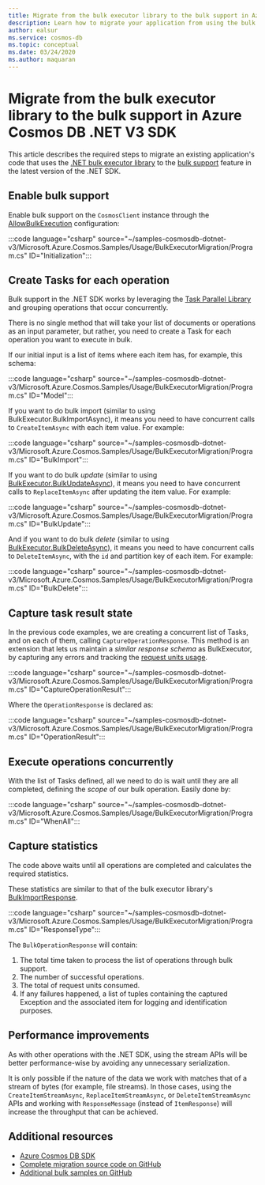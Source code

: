 ```yaml
---
title: Migrate from the bulk executor library to the bulk support in Azure Cosmos DB .NET V3 SDK
description: Learn how to migrate your application from using the bulk executor library to the bulk support in Azure Cosmos DB SDK V3
author: ealsur
ms.service: cosmos-db
ms.topic: conceptual
ms.date: 03/24/2020
ms.author: maquaran
---
```


# Migrate from the bulk executor library to the bulk support in Azure Cosmos DB .NET V3 SDK

This article describes the required steps to migrate an existing application's code that uses the [.NET bulk executor library](bulk-executor-dot-net.md) to the [bulk support](tutorial-sql-api-dotnet-bulk-import.md) feature in the latest version of the .NET SDK.

## Enable bulk support

Enable bulk support on the `CosmosClient` instance through the [AllowBulkExecution](https://docs.microsoft.com/dotnet/api/microsoft.azure.cosmos.cosmosclientoptions.allowbulkexecution) configuration:

   :::code language="csharp" source="~/samples-cosmosdb-dotnet-v3/Microsoft.Azure.Cosmos.Samples/Usage/BulkExecutorMigration/Program.cs" ID="Initialization":::

## Create Tasks for each operation

Bulk support in the .NET SDK works by leveraging the [Task Parallel Library](https://docs.microsoft.com/dotnet/standard/parallel-programming/task-parallel-library-tpl) and grouping operations that occur concurrently. 

There is no single method that will take your list of documents or operations as an input parameter, but rather, you need to create a Task for each operation you want to execute in bulk.

If our initial input is a list of items where each item has, for example, this schema:

   :::code language="csharp" source="~/samples-cosmosdb-dotnet-v3/Microsoft.Azure.Cosmos.Samples/Usage/BulkExecutorMigration/Program.cs" ID="Model":::

If you want to do bulk import (similar to using BulkExecutor.BulkImportAsync), it means you need to have concurrent calls to `CreateItemAsync` with each item value. For example:

   :::code language="csharp" source="~/samples-cosmosdb-dotnet-v3/Microsoft.Azure.Cosmos.Samples/Usage/BulkExecutorMigration/Program.cs" ID="BulkImport":::

If you want to do bulk *update* (similar to using [BulkExecutor.BulkUpdateAsync](https://docs.microsoft.com/dotnet/api/microsoft.azure.cosmosdb.bulkexecutor.bulkexecutor.bulkupdateasync)), it means you need to have concurrent calls to `ReplaceItemAsync` after updating the item value. For example:

   :::code language="csharp" source="~/samples-cosmosdb-dotnet-v3/Microsoft.Azure.Cosmos.Samples/Usage/BulkExecutorMigration/Program.cs" ID="BulkUpdate":::

And if you want to do bulk *delete* (similar to using [BulkExecutor.BulkDeleteAsync](https://docs.microsoft.com/dotnet/api/microsoft.azure.cosmosdb.bulkexecutor.bulkexecutor.bulkdeleteasync)), it means you need to have concurrent calls to `DeleteItemAsync`, with the `id` and partition key of each item. For example:

   :::code language="csharp" source="~/samples-cosmosdb-dotnet-v3/Microsoft.Azure.Cosmos.Samples/Usage/BulkExecutorMigration/Program.cs" ID="BulkDelete":::

## Capture task result state

In the previous code examples, we are creating a concurrent list of Tasks, and on each of them, calling `CaptureOperationResponse`. This method is an extension that lets us maintain a *similar response schema* as BulkExecutor, by capturing any errors and tracking the [request units usage](request-units.md).

   :::code language="csharp" source="~/samples-cosmosdb-dotnet-v3/Microsoft.Azure.Cosmos.Samples/Usage/BulkExecutorMigration/Program.cs" ID="CaptureOperationResult":::

Where the `OperationResponse` is declared as:

   :::code language="csharp" source="~/samples-cosmosdb-dotnet-v3/Microsoft.Azure.Cosmos.Samples/Usage/BulkExecutorMigration/Program.cs" ID="OperationResult":::

## Execute operations concurrently

With the list of Tasks defined, all we need to do is wait until they are all completed, defining the *scope* of our bulk operation. Easily done by:

   :::code language="csharp" source="~/samples-cosmosdb-dotnet-v3/Microsoft.Azure.Cosmos.Samples/Usage/BulkExecutorMigration/Program.cs" ID="WhenAll":::

## Capture statistics

The code above waits until all operations are completed and calculates the required statistics.

These statistics are similar to that of the bulk executor library's [BulkImportResponse](https://docs.microsoft.com/dotnet/api/microsoft.azure.cosmosdb.bulkexecutor.bulkimport.bulkimportresponse).

   :::code language="csharp" source="~/samples-cosmosdb-dotnet-v3/Microsoft.Azure.Cosmos.Samples/Usage/BulkExecutorMigration/Program.cs" ID="ResponseType":::

The `BulkOperationResponse` will contain:

1. The total time taken to process the list of operations through bulk support.
1. The number of successful operations.
1. The total of request units consumed.
1. If any failures happened, a list of tuples containing the captured Exception and the associated item for logging and identification purposes.

## Performance improvements

As with other operations with the .NET SDK, using the stream APIs will be better performance-wise by avoiding any unnecessary serialization. 

It is only possible if the nature of the data we work with matches that of a stream of bytes (for example, file streams). In those cases, using the `CreateItemStreamAsync`, `ReplaceItemStreamAsync`, or `DeleteItemStreamAsync` APIs and working with `ResponseMessage` (instead of `ItemResponse`) will increase the throughput that can be achieved.

## Additional resources

* [Azure Cosmos DB SDK](sql-api-sdk-dotnet.md)
* [Complete migration source code on GitHub](https://github.com/Azure/azure-cosmos-dotnet-v3/tree/master/Microsoft.Azure.Cosmos.Samples/Usage/BulkExecutorMigration)
* [Additional bulk samples on GitHub](https://github.com/Azure/azure-cosmos-dotnet-v3/tree/master/Microsoft.Azure.Cosmos.Samples/Usage/BulkSupport)
